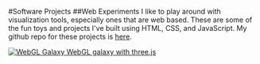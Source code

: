 <!-- 
.. title: Projects
.. slug: projects
.. date: 2015-12-09 18:20:14 UTC-05:00
.. tags: 
.. category: 
.. link: 
.. description: 
.. type: text
-->
#Software Projects
##Web Experiments
I like to play around with visualization tools, especially ones that are web
based.  These are some of the fun toys and projects I've built using HTML, CSS,
and JavaScript.  My github repo for these projects is
[here](https://github.com/bwkeller/web_experiments).
<div class="row">
  <div class="col-xs-6 col-md-3">
    <a href="http://www.physics.mcmaster.ca/~kellerbw/galaxy_smash.html" class="thumbnail">
      <img src="http://www.physics.mcmaster.ca/~kellerbw/smash/galaxy_smash.png" alt="WebGL Galaxy">
      WebGL galaxy with three.js
    </a>
  </div>
</div>
